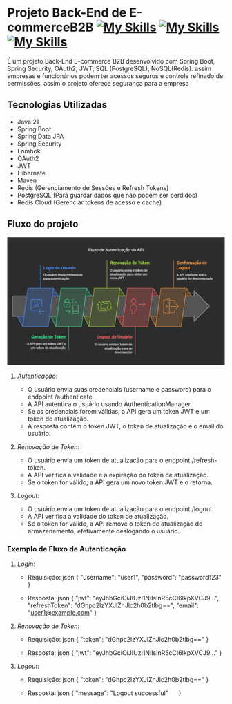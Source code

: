 # Projeto Back-End de E-commerceB2B [![My Skills](https://skillicons.dev/icons?i=spring&theme=)](https://spring.io/projects/spring-boot) [![My Skills](https://skillicons.dev/icons?i=redis&theme=)](https://redis.io/docs/latest/) [![My Skills](https://skillicons.dev/icons?i=postgresql&theme=)](https://www.postgresql.org/)
 
É um projeto Back-End E-commerce B2B desenvolvido com Spring Boot, Spring Security, OAuth2, JWT, SQL (PostgreSQL), NoSQL(Redis). assim empresas e funcionários podem ter acessos seguros e controle refinado de permissões, assim o projeto oferece segurança para a empresa

## Tecnologias Utilizadas

- Java 21
- Spring Boot
- Spring Data JPA
- Spring Security
- Lombok
- OAuth2 
- JWT
- Hibernate
- Maven
- Redis (Gerenciamento de Sessões e Refresh Tokens)
- PostgreSQL (Para guardar dados que não podem ser perdidos)
- Redis Cloud (Gerenciar tokens de acesso e cache)


## Fluxo do projeto

![Fluxo](./E-commerceB2B/visualselection.png)

1. *Autenticação*:
   - O usuário envia suas credenciais (username e password) para o endpoint /authenticate.
   - A API autentica o usuário usando AuthenticationManager.
   - Se as credenciais forem válidas, a API gera um token JWT e um token de atualização.
   - A resposta contém o token JWT, o token de atualização e o email do usuário.

2. *Renovação de Token*:
   - O usuário envia um token de atualização para o endpoint /refresh-token.
   - A API verifica a validade e a expiração do token de atualização.
   - Se o token for válido, a API gera um novo token JWT e o retorna.

3. *Logout*:
   - O usuário envia um token de atualização para o endpoint /logout.
   - A API verifica a validade do token de atualização.
   - Se o token for válido, a API remove o token de atualização do armazenamento, efetivamente deslogando o usuário.

### Exemplo de Fluxo de Autenticação
1. *Login*:
   - Requisição:
     json
     {
       "username": "user1",
       "password": "password123"
     }
     
   - Resposta:
     json
     {
       "jwt": "eyJhbGciOiJIUzI1NiIsInR5cCI6IkpXVCJ9...",
       "refreshToken": "dGhpc2lzYXJlZnJlc2h0b2tlbg==",
       "email": "user1@example.com"
     }
     

2. *Renovação de Token*:
   - Requisição:
     json
     {
       "token": "dGhpc2lzYXJlZnJlc2h0b2tlbg=="
     }
     
   - Resposta:
     json
     {
       "jwt": "eyJhbGciOiJIUzI1NiIsInR5cCI6IkpXVCJ9..."
     }
     

3. *Logout*:
   - Requisição:
     json
     {
       "token": "dGhpc2lzYXJlZnJlc2h0b2tlbg=="
     }
     
   - Resposta:
     json
     {
       "message": "Logout successful"
     }

